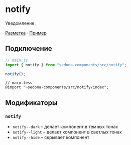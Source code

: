 # notify

Уведомление.

[Разметка](https://github.com/getsedona/sedona-components/blob/master/src/table/examples.html) · [Пример](https://getsedona.github.io/sedona-components/table.html)

## Подключение

```js
// main.js
import { notify } from "sedona-components/src/notify";

notify();
```

```less
// main.less
@import "~sedona-components/src/notify/index";
```

## Модификаторы

### `notify`

* `notify--dark` – делает компонент в темных тонах
* `notify--light` – делает компонент в светлых тонах
* `notify--hide` – скрывает компонент
